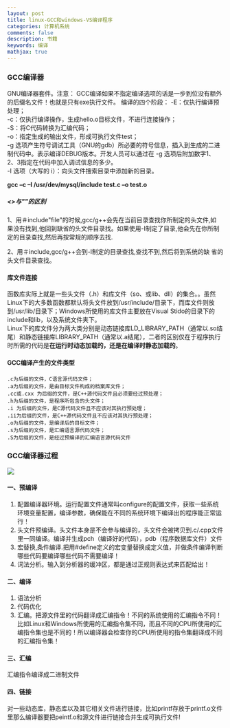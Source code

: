 ```yaml
---
layout: post
title: linux-GCC和windows-VS编译程序
categories: 计算机系统
comments: false
description: 书籍
keywords: 编译
mathjax: true
---
```

### GCC编译器
GNU编译器套件。注意： GCC编译如果不指定编译选项的话是一步到位没有额外的后缀名文件！也就是只有exe执行文件。
编译的四个阶段：
-E：仅执行编译预处理；<br>
-c：仅执行编译操作，生成hello.o目标文件，不进行连接操作；<br>
-S：将C代码转换为汇编代码； <br>
-o：指定生成的输出文件，形成可执行文件test；<br>
-g 选项产生符号调试工具（GNU的gdb）所必要的符号信息，插入到生成的二进制代码中。表示编译DEBUG版本。开发人员可以通过在 -g 选项后附加数字1、2、3指定在代码中加入调试信息的多少。<br>
-I 选项（大写的 i）：向头文件搜索目录中添加新的目录。

**gcc –c –I /usr/dev/mysql/include test.c –o test.o**

##### <>与""的区别
1、用＃include"file"的时候,gcc/g++会先在当前目录查找你所制定的头文件,如
果没有找到,他回到缺省的头文件目录找。如果使用-I制定了目录,他会先在你所制定的目录查找,然后再按常规的顺序去找.

2、用＃include<file>,gcc/g++会到-I制定的目录查找,查找不到,然后将到系统的缺
省的头文件目录查找。
#### 库文件连接
函数库实际上就是一些头文件（.h）和库文件（so、或lib、dll）的集合。。虽然Linux下的大多数函数都默认将头文件放到/usr/include/目录下，而库文件则放到/usr/lib/目录下；Windows所使用的库文件主要放在Visual Stido的目录下的include和lib，以及系统文件夹下。   
Linux下的库文件分为两大类分别是动态链接库LD_LIBRARY_PATH（通常以.so结尾）和静态链接库LIBRARY_PATH（通常以.a结尾），二者的区别仅在于程序执行时所需的代码是**在运行时动态加载的，还是在编译时静态加载的**。

#### GCC编译产生的文件类型
```
.c为后缀的文件，C语言源代码文件；
.a为后缀的文件，是由目标文件构成的档案库文件；
.cc或.cxx 为后缀的文件，是C++源代码文件且必须要经过预处理；
.h为后缀的文件，是程序所包含的头文件；
.i 为后缀的文件，是C源代码文件且不应该对其执行预处理；
.ii为后缀的文件，是C++源代码文件且不应该对其执行预处理；
.o为后缀的文件，是编译后的目标文件；
.s为后缀的文件，是汇编语言源代码文件；
.S为后缀的文件，是经过预编译的汇编语言源代码文件
```

### GCC编译器过程

![](http://p5iojc2zy.bkt.clouddn.com/_posts/_image/2018-03-18-14-26-47.jpg)
 
#### 一、预编译
1. 配置编译器环境。运行配置文件通常叫configure的配置文件，获取一些系统环境变量配置，编译参数，确保能在不同的系统环境下编译出的程序能正常运行！<br>
2. 头文件预编译。头文件本身是不会参与编译的，头文件会被拷贝到.c/.cpp文件里一同编译。编译并生成pch（编译好的代码），pdb（程序数据库文件）文件<br>
3. 宏替换,条件编译.把用#define定义的宏变量替换成定义值，并做条件编译判断哪些代码要编译哪些代码不需要编译！<br>
4. 词法分析。输入到分析器的缓冲区，都是通过正规则表达式来匹配给出！
#### 二、编译
1. 语法分析  
2. 代码优化  
3. 汇编。把源文件里的代码翻译成汇编指令！不同的系统使用的汇编指令不同！比如Linux和Windows所使用的汇编指令集不同，而且不同的CPU所使用的汇编指令集也是不同的！所以编译器会检查你的CPU所使用的指令集翻译成不同的汇编指令集！
#### 三、汇编
汇编指令编译成二进制文件
#### 四、链接
对一些动态库，静态库以及其它相关文件进行链接，比如printf存放于printf.o文件里那么编译器要把peintf.o和源文件进行链接合并生成可执行文件!